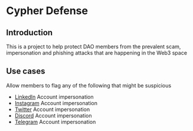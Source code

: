 # Cypher Defense

## Introduction 
This is a project to help protect DAO members from the prevalent scam, impersonation and phishing attacks that are happening in the Web3 space


## Use cases
Allow members to flag any of the following that might be suspicious

  - [LinkedIn](https://linkedin.com) Account impersonation
  - [Instagram](https://instagram.com/) Account impersonation
  - [Twitter](https://twitter.com) Account impersonation
  - [Discord](https://discord.com/app) Account impersonation
  - [Telegram](https://web.telegram.org/?legacy=1#/im) Account impersonation

